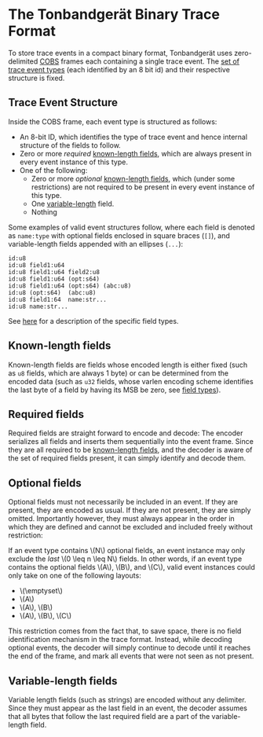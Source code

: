 # The Tonbandgerät Binary Trace Format

To store trace events in a compact binary format, Tonbandgerät uses zero-delimited [COBS](./cobs.md)
frames each containing a single trace event. The [set of trace event types](./bin_events.md) (each identified by an 8
bit id) and their respective structure is fixed.

## Trace Event Structure

Inside the COBS frame, each event type is structured as follows:

- An 8-bit ID, which identifies the type of trace event and hence internal structure of the fields to follow.
- Zero or more *required* [known-length fields](#known-length-fields), which are always present in every event instance of this type.
- One of the following:
    - Zero or more *optional* [known-length fields](#known-length-fields), which (under some restrictions) are not required to
      be present in every event instance of this type.
    - One [variable-length](#variable-length-fields) field.
    - Nothing


Some examples of valid event structures follow, where each field is denoted as `name:type` with optional fields enclosed in square braces (`[]`), and variable-length fields appended with an ellipses (`...`):

```text
id:u8
id:u8 field1:u64
id:u8 field1:u64 field2:u8
id:u8 field1:u64 (opt:s64)
id:u8 field1:u64 (opt:s64) (abc:u8)
id:u8 (opt:s64)  (abc:u8)
id:u8 field1:64  name:str...
id:u8 name:str...
```
See [here](./bin_event_fields.md) for a description of the specific field types.

## Known-length fields

Known-length fields are fields whose encoded length is either fixed (such as `u8` fields, which are always 1 byte)
or can be determined from the encoded data (such as `u32` fields, whose varlen encoding scheme identifies the last
byte of a field by having its MSB be zero, see [field types](./bin_event_fields.md)).

## Required fields

Required fields are straight forward to encode and decode: The encoder serializes all fields and inserts them
sequentially into the event frame. Since they are all required to be [known-length fields](#known-length-fields), and
the decoder is aware of the set of required fields present, it can simply identify and decode them.

## Optional fields

Optional fields must not necessarily be included in an event. If they are present, they are encoded as usual.
If they are not present, they are simply omitted. Importantly however, they must always appear in the order in which they are defined
and cannot be excluded and included freely without restriction:

If an event type contains \\(N\\) optional fields, an event instance may only exclude the *last* \\(0 \leq n \leq N\\) fields.
In other words, if an event type contains the optional fields \\(A\\), \\(B\\), and \\(C\\), valid
event instances could only take on one of the following layouts:

 - \\(\emptyset\\)
 - \\(A\\)
 - \\(A\\), \\(B\\)
 - \\(A\\), \\(B\\), \\(C\\)

This restriction comes from the fact that, to save space, there is no field identification mechanism in the trace format.
Instead, while decoding optional events, the decoder will simply continue to decode until it reaches the end of the frame,
and mark all events that were not seen as not present.

## Variable-length fields

Variable length fields (such as strings) are encoded without any delimiter. Since they must appear as the last field in an 
event, the decoder assumes that all bytes that follow the last required field are a part of the variable-length field.
